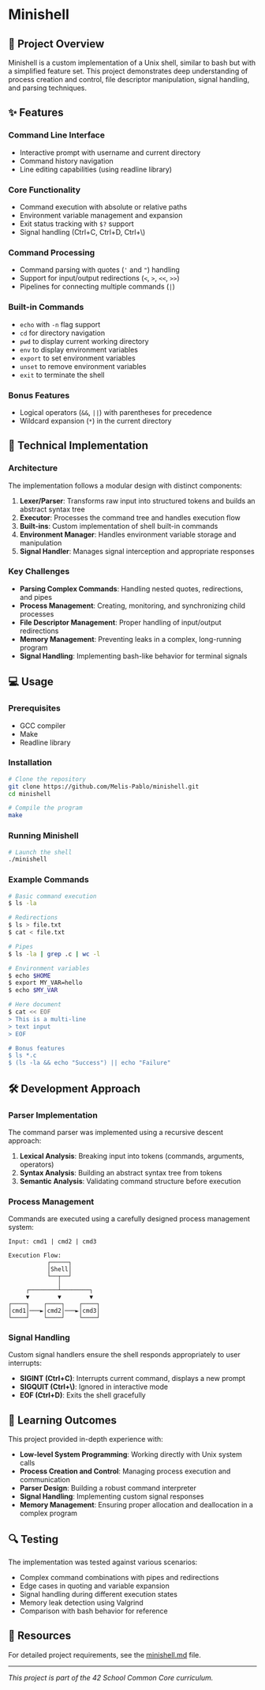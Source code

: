 # Minishell

## 🐚 Project Overview

Minishell is a custom implementation of a Unix shell, similar to bash but with a simplified feature set. This project demonstrates deep understanding of process creation and control, file descriptor manipulation, signal handling, and parsing techniques.

## ✨ Features

### Command Line Interface
- Interactive prompt with username and current directory
- Command history navigation
- Line editing capabilities (using readline library)

### Core Functionality
- Command execution with absolute or relative paths
- Environment variable management and expansion
- Exit status tracking with `$?` support
- Signal handling (Ctrl+C, Ctrl+D, Ctrl+\\)

### Command Processing
- Command parsing with quotes (`'` and `"`) handling
- Support for input/output redirections (`<`, `>`, `<<`, `>>`)
- Pipelines for connecting multiple commands (`|`)

### Built-in Commands
- `echo` with `-n` flag support
- `cd` for directory navigation
- `pwd` to display current working directory
- `env` to display environment variables
- `export` to set environment variables
- `unset` to remove environment variables
- `exit` to terminate the shell

### Bonus Features
- Logical operators (`&&`, `||`) with parentheses for precedence
- Wildcard expansion (`*`) in the current directory

## 🧠 Technical Implementation

### Architecture

The implementation follows a modular design with distinct components:

1. **Lexer/Parser**: Transforms raw input into structured tokens and builds an abstract syntax tree
2. **Executor**: Processes the command tree and handles execution flow
3. **Built-ins**: Custom implementation of shell built-in commands
4. **Environment Manager**: Handles environment variable storage and manipulation
5. **Signal Handler**: Manages signal interception and appropriate responses

### Key Challenges

- **Parsing Complex Commands**: Handling nested quotes, redirections, and pipes
- **Process Management**: Creating, monitoring, and synchronizing child processes
- **File Descriptor Management**: Proper handling of input/output redirections
- **Memory Management**: Preventing leaks in a complex, long-running program
- **Signal Handling**: Implementing bash-like behavior for terminal signals

## 💻 Usage

### Prerequisites

- GCC compiler
- Make
- Readline library

### Installation

```bash
# Clone the repository
git clone https://github.com/Melis-Pablo/minishell.git
cd minishell

# Compile the program
make
```

### Running Minishell

```bash
# Launch the shell
./minishell
```

### Example Commands

```bash
# Basic command execution
$ ls -la

# Redirections
$ ls > file.txt
$ cat < file.txt

# Pipes
$ ls -la | grep .c | wc -l

# Environment variables
$ echo $HOME
$ export MY_VAR=hello
$ echo $MY_VAR

# Here document
$ cat << EOF
> This is a multi-line
> text input
> EOF

# Bonus features
$ ls *.c
$ (ls -la && echo "Success") || echo "Failure"
```

## 🛠️ Development Approach

### Parser Implementation

The command parser was implemented using a recursive descent approach:

1. **Lexical Analysis**: Breaking input into tokens (commands, arguments, operators)
2. **Syntax Analysis**: Building an abstract syntax tree from tokens
3. **Semantic Analysis**: Validating command structure before execution

### Process Management

Commands are executed using a carefully designed process management system:

```
Input: cmd1 | cmd2 | cmd3

Execution Flow:
           ┌─────┐
           │Shell│
           └──┬──┘
              │
     ┌────────┴────────┐
     ▼        ▼        ▼
┌────┐    ┌────┐    ┌────┐
│cmd1│───►│cmd2│───►│cmd3│
└────┘    └────┘    └────┘
```

### Signal Handling

Custom signal handlers ensure the shell responds appropriately to user interrupts:

- **SIGINT (Ctrl+C)**: Interrupts current command, displays a new prompt
- **SIGQUIT (Ctrl+\\)**: Ignored in interactive mode
- **EOF (Ctrl+D)**: Exits the shell gracefully

## 📝 Learning Outcomes

This project provided in-depth experience with:

- **Low-level System Programming**: Working directly with Unix system calls
- **Process Creation and Control**: Managing process execution and communication
- **Parser Design**: Building a robust command interpreter
- **Signal Handling**: Implementing custom signal responses
- **Memory Management**: Ensuring proper allocation and deallocation in a complex program

## 🔍 Testing

The implementation was tested against various scenarios:

- Complex command combinations with pipes and redirections
- Edge cases in quoting and variable expansion
- Signal handling during different execution states
- Memory leak detection using Valgrind
- Comparison with bash behavior for reference

## 📖 Resources

For detailed project requirements, see the [minishell.md](minishell.md) file.

---

*This project is part of the 42 School Common Core curriculum.*